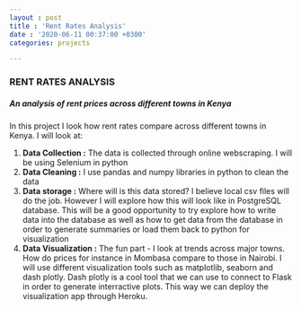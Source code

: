 ```yaml
---
layout : post
title : 'Rent Rates Analysis'
date : '2020-06-11 00:37:00 +0300'
categories: projects

---
```


### RENT RATES ANALYSIS
##### **An analysis of rent prices across different towns in Kenya**
In this project I look how rent rates compare across different towns in Kenya.
I will look at:
1. **Data Collection :**
The data is collected through online webscraping. I will be using Selenium in python
2. **Data Cleaning :**
I use pandas and numpy libraries in python to clean the data
3. **Data storage :**
Where will is this data stored? I believe local csv files will do the job. However I will explore how this will look like in PostgreSQL database. This will be a good opportunity to try explore how to write data into the database as well as how to get data from the database in order to generate summaries or load them back to python for visualization
4. **Data Visualization :**
The fun part - I look at trends across major towns. How do prices  for instance in Mombasa compare to those in Nairobi. I will use different visualization tools such as matplotlib, seaborn and dash plotly. Dash plotly is a cool tool that we can use to connect to Flask in order to generate interractive plots. This way we can deploy the visualization app through Heroku.